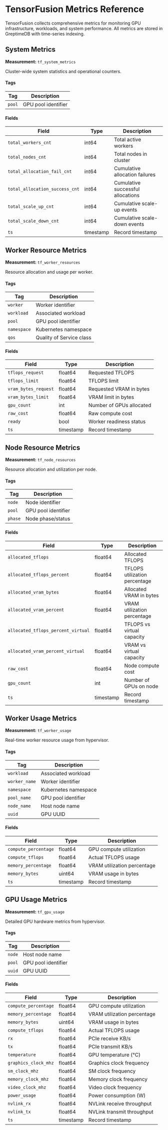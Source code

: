 # TensorFusion Metrics Reference

TensorFusion collects comprehensive metrics for monitoring GPU infrastructure, workloads, and system performance. All metrics are stored in GreptimeDB with time-series indexing.

## System Metrics

**Measurement:** `tf_system_metrics`

Cluster-wide system statistics and operational counters.

#### Tags

| Tag | Description |
|-------|-------------|
| `pool` | GPU pool identifier |

#### Fields

| Field | Type | Description |
|-------|------|-------------|
| `total_workers_cnt` | int64 | Total active workers |
| `total_nodes_cnt` | int64 | Total nodes in cluster |
| `total_allocation_fail_cnt` | int64 | Cumulative allocation failures |
| `total_allocation_success_cnt` | int64 | Cumulative successful allocations |
| `total_scale_up_cnt` | int64 | Cumulative scale-up events |
| `total_scale_down_cnt` | int64 | Cumulative scale-down events |
| `ts` | timestamp | Record timestamp |

## Worker Resource Metrics

**Measurement:** `tf_worker_resources`

Resource allocation and usage per worker.

#### Tags

| Tag | Description |
|-------|-------------|
| `worker` | Worker identifier |
| `workload` | Associated workload |
| `pool` | GPU pool identifier |
| `namespace` | Kubernetes namespace |
| `qos` | Quality of Service class |

#### Fields

| Field | Type | Description |
|-------|------|-------------|
| `tflops_request` | float64 | Requested TFLOPS |
| `tflops_limit` | float64 | TFLOPS limit |
| `vram_bytes_request` | float64 | Requested VRAM in bytes |
| `vram_bytes_limit` | float64 | VRAM limit in bytes |
| `gpu_count` | int | Number of GPUs allocated |
| `raw_cost` | float64 | Raw compute cost |
| `ready` | bool | Worker readiness status |
| `ts` | timestamp | Record timestamp |

## Node Resource Metrics

**Measurement:** `tf_node_resources`

Resource allocation and utilization per node.

#### Tags

| Tag | Description |
|-------|-------------|
| `node` | Node identifier |
| `pool` | GPU pool identifier |
| `phase` | Node phase/status |

#### Fields

| Field | Type | Description |
|-------|------|-------------|
| `allocated_tflops` | float64 | Allocated TFLOPS |
| `allocated_tflops_percent` | float64 | TFLOPS utilization percentage |
| `allocated_vram_bytes` | float64 | Allocated VRAM in bytes |
| `allocated_vram_percent` | float64 | VRAM utilization percentage |
| `allocated_tflops_percent_virtual` | float64 | TFLOPS vs virtual capacity |
| `allocated_vram_percent_virtual` | float64 | VRAM vs virtual capacity |
| `raw_cost` | float64 | Node compute cost |
| `gpu_count` | int | Number of GPUs on node |
| `ts` | timestamp | Record timestamp |

## Worker Usage Metrics

**Measurement:** `tf_worker_usage`

Real-time worker resource usage from hypervisor.

#### Tags

| Tag | Description |
|-------|-------------|
| `workload` | Associated workload |
| `worker_name` | Worker identifier |
| `namespace` | Kubernetes namespace |
| `pool_name` | GPU pool identifier |
| `node_name` | Host node name |
| `uuid` | GPU UUID |

#### Fields

| Field | Type | Description |
|-------|------|-------------|
| `compute_percentage` | float64 | GPU compute utilization |
| `compute_tflops` | float64 | Actual TFLOPS usage |
| `memory_percentage` | float64 | VRAM utilization percentage |
| `memory_bytes` | uint64 | VRAM usage in bytes |
| `ts` | timestamp | Record timestamp |

## GPU Usage Metrics

**Measurement:** `tf_gpu_usage`

Detailed GPU hardware metrics from hypervisor.

#### Tags

| Tag | Description |
|-------|-------------|
| `node` | Host node name |
| `pool` | GPU pool identifier |
| `uuid` | GPU UUID |

#### Fields

| Field | Type | Description |
|-------|------|-------------|
| `compute_percentage` | float64 | GPU compute utilization |
| `memory_percentage` | float64 | VRAM utilization percentage |
| `memory_bytes` | uint64 | VRAM usage in bytes |
| `compute_tflops` | float64 | Actual TFLOPS usage |
| `rx` | float64 | PCIe receive KB/s |
| `tx` | float64 | PCIe transmit KB/s |
| `temperature` | float64 | GPU temperature (°C) |
| `graphics_clock_mhz` | float64 | Graphics clock frequency |
| `sm_clock_mhz` | float64 | SM clock frequency |
| `memory_clock_mhz` | float64 | Memory clock frequency |
| `video_clock_mhz` | float64 | Video clock frequency |
| `power_usage` | float64 | Power consumption (W) |
| `nvlink_rx` | float64 | NVLink receive throughput |
| `nvlink_tx` | float64 | NVLink transmit throughput |
| `ts` | timestamp | Record timestamp |
